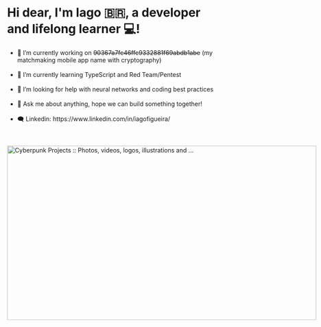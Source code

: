<h1 align="left">Hi dear, I'm Iago 🇧🇷, a developer and lifelong learner 💻! </h1>
<ul>
  <li>🔭 I’m currently working on <s>90367a7fc46ffc9332881f69abdb1abe</s> (my matchmaking mobile app name with cryptography)</li>
  <br>
  <li>🌱 I’m currently learning TypeScript and Red Team/Pentest</li>
  <br>
  <li>🤔 I’m looking for help with neural networks and coding best practices</li>
  <br>
  <li>💬 Ask me about anything, hope we can build something together!</li>
  <br>
  <li>🗨️ Linkedin: https://www.linkedin.com/in/iagofigueira/</li>
</ul>

<br>
<br>

<img src="https://i.pinimg.com/originals/f1/ed/a4/f1eda4768df8d8135c779772f2833e88.gif" jsaction="VQAsE" class="sFlh5c pT0Scc iPVvYb" style="max-width: 1400px; height: 406px; margin: 0px; width: 721px;" alt="Cyberpunk Projects :: Photos, videos, logos, illustrations and ..." jsname="kn3ccd">
